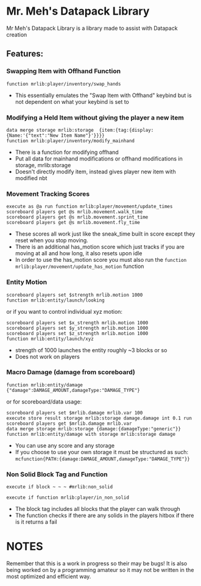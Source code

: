 # Mr. Meh's Datapack Library
Mr Meh's Datapack Library is a library made to assist with Datapack creation

## Features:
### Swapping Item with Offhand Function
```mcfunction
function mrlib:player/inventory/swap_hands
```
* This essentially emulates the "Swap Item with Offhand" keybind but is not dependent on what your keybind is set to

### Modifying a Held Item without giving the player a new item
```mcfunction
data merge storage mrlib:storage  {item:{tag:{display:{Name:'{"text":"New Item Name"}'}}}}
function mrlib:player/inventory/modify_mainhand
```
* There is a function for modifying offhand
* Put all data for mainhand modifications or offhand modifications in storage, mrlib:storage
* Doesn't directly modify item, instead gives player new item with modified nbt

### Movement Tracking Scores
```mcfunction
execute as @a run function mrlib:player/movement/update_times
scoreboard players get @s mrlib.movement.walk_time
scoreboard players get @s mrlib.movement.sprint_time
scoreboard players get @s mrlib.movement.fly_time
```
* These scores all work just like the sneak_time built in score except they reset when you stop moving.
* There is an additional has_motion score which just tracks if you are moving at all and how long, it also resets upon idle
* In order to use the has_motion score you must also run the `function mrlib:player/movement/update_has_motion` function

### Entity Motion
```mcfunction
scoreboard players set $strength mrlib.motion 1000
function mrlib:entity/launch/looking
```
or if you want to control individual xyz motion:
```mcfunction
scoreboard players set $x_strength mrlib.motion 1000
scoreboard players set $y_strength mrlib.motion 1000
scoreboard players set $z_strength mrlib.motion 1000
function mrlib:entity/launch/xyz
```
* strength of 1000 launches the entity roughly ~3 blocks or so
* Does not work on players
### Macro Damage (damage from scoreboard)
```mcfunction
function mrlib:entity/damage {"damage":DAMAGE_AMOUNT,damageType:"DAMAGE_TYPE"}
```
or for scoreboard/data usage:
```mcfunction
scoreboard players set $mrlib.damage mrlib.var 100
execute store result storage mrlib:storage damage.damage int 0.1 run scoreboard players get $mrlib.damage mrlib.var
data merge storage mrlib:storage {damage:{damageType:"generic"}}
function mrlib:entity/damage with storage mrlib:storage damage
```
* You can use any score and any storage
* If you choose to use your own storage it must be structured as such:
```mcfunction{PATH:{damage:DAMAGE_AMOUNT,damageType:"DAMAGE_TYPE"}}```

### Non Solid Block Tag and Function
```mcfunction
execute if block ~ ~ ~ #mrlib:non_solid
```
```mcfunction
execute if function mrlib:player/in_non_solid
```
* The block tag includes all blocks that the player can walk through
* The function checks if there are any solids in the players hitbox if there is it returns a fail
# NOTES
Remember that this is a work in progress so their may be bugs!
It is also being worked on by a programming amateur so it may not be written in the most optimized and efficient way.
